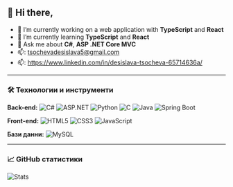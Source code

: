 ## 👋 Hi there,

- 🔭 I’m currently working on a web application with **TypeScript** and **React**  
- 🌱 I’m currently learning **TypeScript** and **React**  
- 💬 Ask me about **C#**, **ASP .NET Core MVC**  
- 📫: tsochevadesislava5@gmail.com
- 📫: https://www.linkedin.com/in/desislava-tsocheva-65714636a/

---

### 🛠️ Технологии и инструменти

**Back-end:**
![C#](https://img.shields.io/badge/-C%23-239120?style=flat-square&logo=c-sharp&logoColor=white) ![ASP.NET](https://img.shields.io/badge/-ASP.NET-512BD4?style=flat-square&logo=dotnet&logoColor=white) ![Python](https://img.shields.io/badge/-Python-3776AB?style=flat-square&logo=python&logoColor=white) ![C](https://img.shields.io/badge/-C-00599C?style=flat-square&logo=c&logoColor=white) ![Java](https://img.shields.io/badge/-Java-007396?style=flat-square&logo=java&logoColor=white) ![Spring Boot](https://img.shields.io/badge/-Spring%20Boot-6DB33F?style=flat-square&logo=spring-boot&logoColor=white) 

**Front-end:**
![HTML5](https://img.shields.io/badge/-HTML5-E34F26?style=flat-square&logo=html5&logoColor=white) ![CSS3](https://img.shields.io/badge/-CSS3-1572B6?style=flat-square&logo=css3&logoColor=white) ![JavaScript](https://img.shields.io/badge/-JavaScript-F7DF1E?style=flat-square&logo=javascript&logoColor=black) 

**Бази данни:**
![MySQL](https://img.shields.io/badge/-MySQL-4479A1?style=flat-square&logo=mysql&logoColor=white)

---

### 📈 GitHub статистики

![Stats](https://github-readme-stats.vercel.app/api?username=desislavaTsocheva&show_icons=true&theme=tokyonight)
